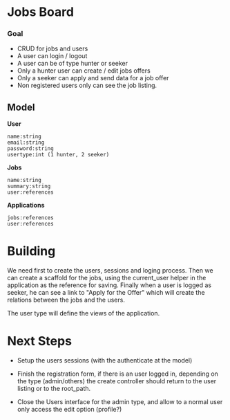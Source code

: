 # Jobs Board

### Goal

- CRUD for jobs and users
- A user can login / logout
- A user can be of type hunter or seeker
- Only a hunter user can create / edit jobs offers
- Only a seeker can apply and send data for a job offer
- Non registered users only can see the job listing.

## Model

**User**
```
name:string
email:string
password:string
usertype:int (1 hunter, 2 seeker)
```

**Jobs**
```
name:string
summary:string
user:references
```

**Applications**
```
jobs:references
user:references
```

# Building

We need first to create the users, sessions and loging process. Then we can create a scaffold for the jobs, using the current_user helper in the application as the reference for saving. Finally when a user is logged as seeker, he can see a link to "Apply for the Offer" which will create the relations between the jobs and the users.

The user type will define the views of the application.


# Next Steps

* Setup the users sessions (with the authenticate at the model)

* Finish the registration form, if there is an user logged in, depending on the type (admin/others) the create controller should return to the user listing or to the root_path.

* Close the Users interface for the admin type, and allow to a normal user only access the edit option (profile?)